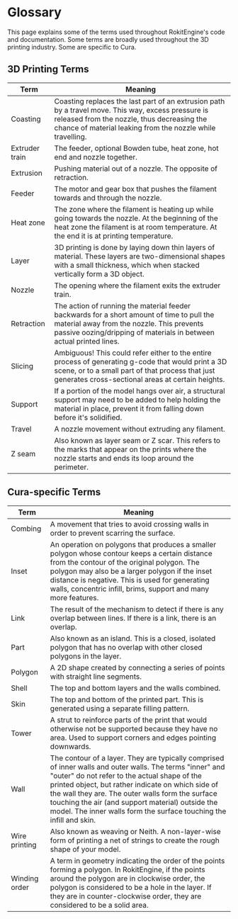Glossary
========
This page explains some of the terms used throughout RokitEngine's code and documentation. Some terms are broadly used throughout the 3D printing industry. Some are specific to Cura.

3D Printing Terms
----

Term | Meaning
---- | ----
Coasting | Coasting replaces the last part of an extrusion path by a travel move. This way, excess pressure is released from the nozzle, thus decreasing the chance of material leaking from the nozzle while travelling.
Extruder train | The feeder, optional Bowden tube, heat zone, hot end and nozzle together.
Extrusion | Pushing material out of a nozzle. The opposite of retraction.
Feeder | The motor and gear box that pushes the filament towards and through the nozzle.
Heat zone | The zone where the filament is heating up while going towards the nozzle. At the beginning of the heat zone the filament is at room temperature. At the end it is at printing temperature.
Layer | 3D printing is done by laying down thin layers of material. These layers are two-dimensional shapes with a small thickness, which when stacked vertically form a 3D object.
Nozzle | The opening where the filament exits the extruder train.
Retraction | The action of running the material feeder backwards for a short amount of time to pull the material away from the nozzle. This prevents passive oozing/dripping of materials in between actual printed lines.
Slicing | Ambiguous! This could refer either to the entire process of generating g-code that would print a 3D scene, or to a small part of that process that just generates cross-sectional areas at certain heights.
Support | If a portion of the model hangs over air, a structural support may need to be added to help holding the material in place, prevent it from falling down before it's solidified.
Travel | A nozzle movement without extruding any filament.
Z seam | Also known as layer seam or Z scar. This refers to the marks that appear on the prints where the nozzle starts and ends its loop around the perimeter.

Cura-specific Terms
----

Term | Meaning
---- | ---
Combing | A movement that tries to avoid crossing walls in order to prevent scarring the surface.
Inset | An operation on polygons that produces a smaller polygon whose contour keeps a certain distance from the contour of the original polygon. The polygon may also be a larger polygon if the inset distance is negative. This is used for generating walls, concentric infill, brims, support and many more features.
Link | The result of the mechanism to detect if there is any overlap between lines. If there is a link, there is an overlap.
Part | Also known as an island. This is a closed, isolated polygon that has no overlap with other closed polygons in the layer.
Polygon | A 2D shape created by connecting a series of points with straight line segments.
Shell | The top and bottom layers and the walls combined.
Skin | The top and bottom of the printed part. This is generated using a separate filling pattern.
Tower | A strut to reinforce parts of the print that would otherwise not be supported because they have no area. Used to support corners and edges pointing downwards.
Wall | The contour of a layer. They are typically comprised of inner walls and outer walls. The terms "inner" and "outer" do not refer to the actual shape of the printed object, but rather indicate on which side of the wall they are. The outer walls form the surface touching the air (and support material) outside the model. The inner walls form the surface touching the infill and skin.
Wire printing | Also known as weaving or Neith. A non-layer-wise form of printing a net of strings to create the rough shape of your model.
Winding order | A term in geometry indicating the order of the points forming a polygon. In RokitEngine, if the points around the polygon are in clockwise order, the polygon is considered to be a hole in the layer. If they are in counter-clockwise order, they are considered to be a solid area.